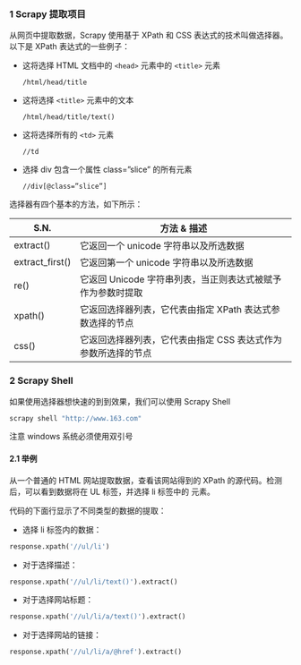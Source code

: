### 1 Scrapy 提取项目

从网页中提取数据，Scrapy 使用基于 XPath 和 CSS 表达式的技术叫做选择器。以下是 XPath 表达式的一些例子：

- 这将选择 HTML 文档中的 `<head>` 元素中的 `<title>` 元素

  ```text
  /html/head/title
  ```

- 这将选择 `<title>` 元素中的文本

  ```text
  /html/head/title/text()
  ```

- 这将选择所有的 `<td>` 元素

  ```text
  //td
  ```

- 选择 div 包含一个属性 class=”slice” 的所有元素

  ```text
  //div[@class=”slice”]
  ```

选择器有四个基本的方法，如下所示：

| S.N.            | 方法 & 描述                                                   |
| --------------- | ------------------------------------------------------------- |
| extract()       | 它返回一个 unicode 字符串以及所选数据                         |
| extract_first() | 它返回第一个 unicode 字符串以及所选数据                       |
| re()            | 它返回 Unicode 字符串列表，当正则表达式被赋予作为参数时提取   |
| xpath()         | 它返回选择器列表，它代表由指定 XPath 表达式参数选择的节点     |
| css()           | 它返回选择器列表，它代表由指定 CSS 表达式作为参数所选择的节点 |

### 2 Scrapy Shell

如果使用选择器想快速的到到效果，我们可以使用 Scrapy Shell

```sh
scrapy shell "http://www.163.com"
```

注意 windows 系统必须使用双引号

#### 2.1 举例

从一个普通的 HTML 网站提取数据，查看该网站得到的 XPath 的源代码。检测后，可以看到数据将在 UL 标签，并选择 li 标签中的 元素。

代码的下面行显示了不同类型的数据的提取：

- 选择 li 标签内的数据：

```python
response.xpath('//ul/li')
```

- 对于选择描述：

```python
response.xpath('//ul/li/text()').extract()
```

- 对于选择网站标题：

```python
response.xpath('//ul/li/a/text()').extract()
```

- 对于选择网站的链接：

```python
response.xpath('//ul/li/a/@href').extract()
```
